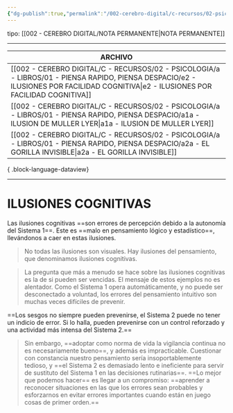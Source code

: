 ```yaml
---
{"dg-publish":true,"permalink":"/002-cerebro-digital/c-recursos/02-psicologia/a-libros/01-piensa-rapido-piensa-despacio/b-ilusiones-cognitivas/"}
---
```


tipo: [[002 - CEREBRO DIGITAL/NOTA PERMANENTE\|NOTA PERMANENTE]]

---

| ARCHIVO                                                                                                                                                                                 |
| --------------------------------------------------------------------------------------------------------------------------------------------------------------------------------------- |
| [[002 - CEREBRO DIGITAL/C - RECURSOS/02 - PSICOLOGIA/a - LIBROS/01 - PIENSA RAPIDO, PIENSA DESPACIO/e2 - ILUSIONES POR FACILIDAD COGNITIVA\|e2 - ILUSIONES POR FACILIDAD COGNITIVA]] |
| [[002 - CEREBRO DIGITAL/C - RECURSOS/02 - PSICOLOGIA/a - LIBROS/01 - PIENSA RAPIDO, PIENSA DESPACIO/a1a - ILUSION DE MULLER LYER\|a1a - ILUSION DE MULLER LYER]]                     |
| [[002 - CEREBRO DIGITAL/C - RECURSOS/02 - PSICOLOGIA/a - LIBROS/01 - PIENSA RAPIDO, PIENSA DESPACIO/a2a - EL GORILLA INVISIBLE\|a2a - EL GORILLA INVISIBLE]]                         |

{ .block-language-dataview}

---
# ILUSIONES COGNITIVAS

Las ilusiones cognitivas ==son errores de percepción debido a la autonomía del Sistema 1==. Este es ==malo en pensamiento lógico y estadístico==, llevándonos a caer en estas ilusiones. 

> No todas las ilusiones son visuales. Hay ilusiones del pensamiento, que denominamos ilusiones cognitivas.

> La pregunta que más a menudo se hace sobre las ilusiones cognitivas es la de si pueden ser vencidas. El mensaje de estos ejemplos no es alentador. Como el Sistema 1 opera automáticamente, y no puede ser desconectado a voluntad, los errores del pensamiento intuitivo son muchas veces difíciles de prevenir.

==Los sesgos no siempre pueden prevenirse, el Sistema 2 puede no tener un indicio de error. Si lo halla, pueden prevenirse con un control reforzado y una actividad más intensa del Sistema 2.==

> Sin embargo, ==adoptar como norma de vida la vigilancia continua no es necesariamente bueno==, y además es impracticable. Cuestionar con constancia nuestro pensamiento sería insoportablemente tedioso, y ==el Sistema 2 es demasiado lento e ineficiente para servir de sustituto del Sistema 1 en las decisiones rutinarias==. ==Lo mejor que podemos hacer== es llegar a un compromiso: ==aprender a reconocer situaciones en las que los errores sean probables y esforzarnos en evitar errores importantes cuando están en juego cosas de primer orden.==
